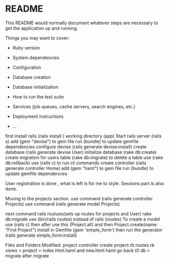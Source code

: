 # README

This README would normally document whatever steps are necessary to get the
application up and running.

Things you may want to cover:

* Ruby version

* System dependencies

* Configuration

* Database creation

* Database initialization

* How to run the test suite

* Services (job queues, cache servers, search engines, etc.)

* Deployment instructions

* ...

<!-- BASE CAMP STEPS  -->
first install rails (rails install )
working directory (app)
Start rails server (rails s)
add (gem "devise") to gem file 
run (bundle) to update gemfile dependencies 
configure devise (rails generate devise:install)
create database (rails generate devise User)
initialize database (rake db:create)
create migration for users table (rake db:migrate)
to delete a table use (rake db:rollback)
use (rails c) to run cli commands 
create controller (rails generate controller Home)
add (gem "haml") to gem file
run (bundle) to update gemfile dependencies 

User registration is done , what is left is for me to style.
Sessions part is also done.

Moving to the projects section.
use command (rails generate controller Projects)
use command (rails generate model Projects)

next command rails routues(sets up routes for projects and User)
rake db:migrate 
use (bin/rails routes) instead of rails (routes)
To create a model use (rails c)
then after use this (Project.all)
and then Project.create(name: "First Project")
install in Gemfile (gem 'simple_form')
then run the generator (rails generate simple_form:install)


Files and Folders Modified.
project controller 
create project.rb
routes.rb
views > project > index.html.haml and new.html.haml
go back t0 db > migrate after migrate 


<!-- STOPPED AT TRYING TO CREATE A PROJECT AND THERE WAS AN ERROR  -->